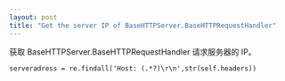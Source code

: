 ```yaml
---
layout: post
title: "Get the server IP of BaseHTTPServer.BaseHTTPRequestHandler"
---
```


获取 BaseHTTPServer.BaseHTTPRequestHandler 请求服务器的 IP。

`serveradress = re.findall('Host: (.*?)\r\n',str(self.headers))`

